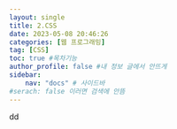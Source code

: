 ```yaml
---
layout: single
title: 2.CSS
date: 2023-05-08 20:46:26
categories: [웹 프로그래밍]
tag: [CSS]
toc: true #목차기능
author_profile: false #내 정보 글에서 안뜨게
sidebar:
    nav: "docs" # 사이드바
#serach: false 이러면 검색에 안뜸
---
```


dd
